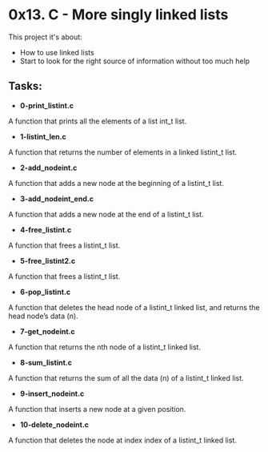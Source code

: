 # 0x13. C - More singly linked lists

This project it's about:

- How to use linked lists
- Start to look for the right source of information without too much help

## Tasks:

 - **0-print_listint.c**

  A function that prints all the elements of a list int_t list.

 - **1-listint_len.c**

  A function that returns the number of elements in a linked listint_t list.

 - **2-add_nodeint.c**

  A function that adds a new node at the beginning of a listint_t list.

 - **3-add_nodeint_end.c**

  A function that adds a new node at the end of a listint_t list.

 - **4-free_listint.c**

  A function that frees a listint_t list.

 - **5-free_listint2.c**
 
  A function that frees a listint_t list.

 - **6-pop_listint.c**

  A function that deletes the head node of a listint_t linked list, and returns the head node’s data (n).

 - **7-get_nodeint.c**

  A function that returns the nth node of a listint_t linked list.

 - **8-sum_listint.c**

  A function that returns the sum of all the data (n) of a listint_t linked list.

 - **9-insert_nodeint.c**

  A function that inserts a new node at a given position.

 - **10-delete_nodeint.c**

  A function that deletes the node at index index of a listint_t linked list.
